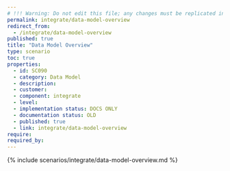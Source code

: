 ```yaml
---
# !!! Warning: Do not edit this file; any changes must be replicated in Excel !!!
permalink: integrate/data-model-overview
redirect_from:
  - /integrate/data-model-overview
published: true
title: "Data Model Overview"
type: scenario
toc: true
properties:
  - id: SC090
  - category: Data Model
  - description:
  - customer:
  - component: integrate
  - level:
  - implementation status: DOCS ONLY
  - documentation status: OLD
  - published: true
  - link: integrate/data-model-overview
require:
required_by:
---
```


{% include scenarios/integrate/data-model-overview.md %}

